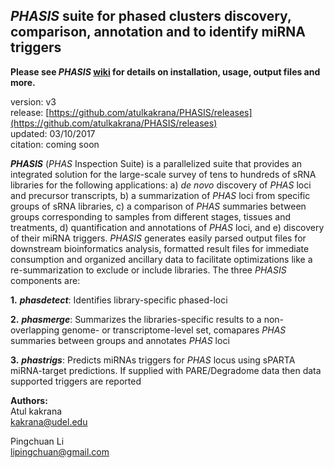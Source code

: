 ## *PHASIS* suite for phased clusters discovery, comparison, annotation and to identify miRNA triggers

**Please see *PHASIS* [wiki](https://github.com/atulkakrana/PHASIS/wiki) for details on installation, usage, output files and more.**

version: v3     
release: [https://github.com/atulkakrana/PHASIS/releases](https://github.com/atulkakrana/PHASIS/releases)     
updated: 03/10/2017    
citation: coming soon   

***PHASIS*** (*PHAS* Inspection Suite) is a parallelized suite that provides an integrated solution for the large-scale survey of tens to hundreds of sRNA libraries for the following applications: a) *de novo* discovery of *PHAS* loci and precursor transcripts, b) a summarization of *PHAS* loci from specific groups of sRNA libraries, c) a comparison of *PHAS* summaries between groups corresponding to samples from different stages, tissues and treatments, d) quantification and annotations of *PHAS* loci, and e) discovery of their miRNA triggers. *PHASIS* generates easily parsed output files for downstream bioinformatics analysis, formatted result files for immediate consumption and organized ancillary data to facilitate optimizations like a re-summarization to exclude or include libraries. The three *PHASIS* components are:

**1.** ***phasdetect***: Identifies library-specific phased-loci

**2.** ***phasmerge***: Summarizes the libraries-specific results to a non-overlapping genome- or transcriptome-level set, comapares *PHAS* summaries between groups and annotates *PHAS* loci

**3.** ***phastrigs***: Predicts miRNAs triggers for *PHAS* locus using sPARTA miRNA-target predictions. If supplied with PARE/Degradome data then data supported triggers are reported



**Authors:**     
Atul kakrana     
kakrana@udel.edu       

Pingchuan Li   
lipingchuan@gmail.com
